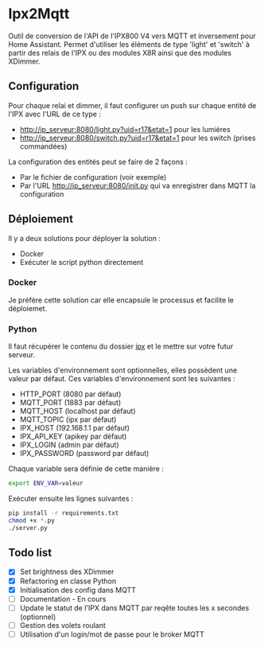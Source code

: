 # Ipx2Mqtt

Outil de conversion de l'API de l'IPX800 V4 vers MQTT et inversement pour Home Assistant. Permet d'utiliser les éléments de type 'light' et 'switch' à partir des relais de l'IPX ou des modules X8R ainsi que des modules XDimmer.

## Configuration

Pour chaque relai et dimmer, il faut configurer un push sur chaque entité de l'IPX avec l'URL de ce type :

- <http://ip_serveur:8080/light.py?uid=r17&etat=1> pour les lumières
- <http://ip_serveur:8080/switch.py?uid=r17&etat=1> pour les switch (prises commandées)

La configuration des entités peut se faire de 2 façons :

- Par le fichier de configuration (voir exemple)
- Par l'URL <http://ip_serveur:8080/init.py> qui va enregistrer dans MQTT la configuration

## Déploiement

Il y a deux solutions pour déployer la solution :

- Docker
- Exécuter le script python directement

### Docker

Je préfère cette solution car elle encapsule le processus et facilite le déploiemet.

### Python

Il faut récupérer le contenu du dossier [ipx](ipx) et le mettre sur votre futur serveur.

Les variables d'environnement sont optionnelles, elles possèdent une valeur par défaut. Ces variables d'environnement sont les suivantes :

- HTTP_PORT (8080 par défaut)
- MQTT_PORT (1883 par défaut)
- MQTT_HOST (localhost par défaut)
- MQTT_TOPIC (ipx par défaut)
- IPX_HOST (192.168.1.1 par défaut)
- IPX_API_KEY (apikey par défaut)
- IPX_LOGIN (admin par défaut)
- IPX_PASSWORD (password par défaut)

Chaque variable sera définie de cette manière :

``` sh
export ENV_VAR=valeur
```

Exécuter ensuite les lignes suivantes :

``` sh
pip install -r requirements.txt
chmod +x *.py
./server.py
```

## Todo list

- [x] Set brightness des XDimmer
- [x] Refactoring en classe Python
- [x] Initialisation des config dans MQTT
- [ ] Documentation - En cours
- [ ] Update le statut de l'IPX dans MQTT par reqête toutes les x secondes (optionnel)
- [ ] Gestion des volets roulant
- [ ] Utilisation d'un login/mot de passe pour le broker MQTT
